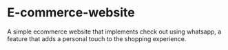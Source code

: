 # E-commerce-website

A simple ecommerce website that implements check out using whatsapp, a feature that adds a personal touch to the shopping experience.
